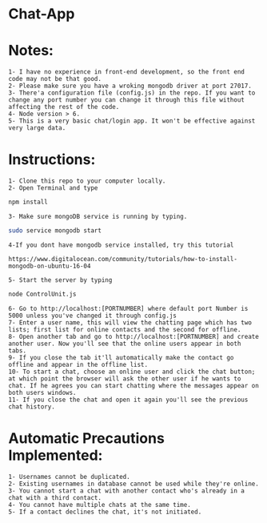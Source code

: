 # Chat-App

# Notes:
    1- I have no experience in front-end development, so the front end code may not be that good.
    2- Please make sure you have a wroking mongodb driver at port 27017.
    3- There'a configuration file (config.js) in the repo. If you want to change any port number you can change it through this file without affecting the rest of the code.
    4- Node version > 6.
    5- This is a very basic chat/login app. It won't be effective against very large data.

# Instructions:
    1- Clone this repo to your computer locally.
    2- Open Terminal and type
```sh
npm install
```
    3- Make sure mongoDB service is running by typing.
```sh
sudo service mongodb start
```
    4-If you dont have mongodb service installed, try this tutorial
    
    https://www.digitalocean.com/community/tutorials/how-to-install-mongodb-on-ubuntu-16-04
    
    5- Start the server by typing 
```sh
node ControlUnit.js
```
    6- Go to http://localhost:[PORTNUMBER] where default port Number is 5000 unless you've changed it through config.js
    7- Enter a user name, this will view the chatting page which has two lists; first list for online contacts and the second for offline.
    8- Open another tab and go to http://localhost:[PORTNUMBER] and create another user. Now you'll see that the online users appear in both tabs.
    9- If you close the tab it'll automatically make the contact go offline and appear in the offline list.
    10- To start a chat, choose an online user and click the chat button; at which point the browser will ask the other user if he wants to chat. If he agrees you can start chatting where the messages appear on both users windows.
    11- If you close the chat and open it again you'll see the previous chat history.

# Automatic Precautions Implemented:
    1- Usernames cannot be duplicated.
    2- Existing usernames in database cannot be used while they're online.
    3- You cannot start a chat with another contact who's already in a chat with a third contact.
    4- You cannot have multiple chats at the same time.
    5- If a contact declines the chat, it's not initiated.
